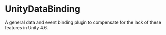 UnityDataBinding
================

A general data and event binding plugin to compensate for the lack of these features in Unity 4.6.

